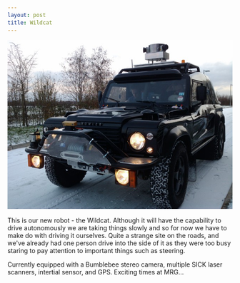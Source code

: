 ```yaml
---
layout: post
title: Wildcat
---
```


<div class="img_shadow">
<a href="/content/files/blog/2010/12/02/full/wildcat.jpg">
<img class="page_width" src="/content/files/blog/2010/12/02/wildcat.jpg" />
</a>
</div>

This is our new robot - the Wildcat. Although it will have the capability to drive autonomously we are taking things slowly and so for now we have to make do with driving it ourselves. Quite a strange site on the roads, and we've already had one person drive into the side of it as they were too busy staring to pay attention to important things such as steering.

Currently equipped with a Bumblebee stereo camera, multiple SICK laser scanners, intertial sensor, and GPS. Exciting times at MRG...
